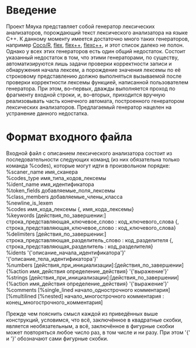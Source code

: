 # Введение

Проект Мяука представляет собой генератор лексических анализаторов, порождающий текст лексического анализатора на языке C++. К данному моменту имеется достаточно много таких генераторов, например [Coco/R](http://www.ssw.uni-linz.ac.at/Coco),
[flex](http://flex.sourceforge.net), [flex++](http://www.mario-konrad.ch/wiki/doku.php?id=programming:flexbison:flexppbisonpp), [flexc++](http://flexcpp.sourceforge.net), и этот список далеко не полон. Однако у всех этих генераторов есть один общий недостаток. Состоит указанный недостаток в том, что этими генераторами, по существу, автоматизируются лишь задачи проверки корректности записи и обнаружения начала лексем, а порождение значения лексемы по её строковому представлению должно выполняться вызываемой после проверки корректности лексемы функцией, написанной пользователем генератора. При этом, во–первых, дважды выполняется проход по фрагменту входной строки, и, во–вторых, приходится вручную реализовывать часть конечного автомата, построенного генератором лексических анализаторов. Предлагаемый генератор нацелен на устранение данного недостатка.

# Формат входного файла

Входной файл с описанием лексического анализатора состоит из последовательности следующих команд (из них обязательна только команда %codes), которые могут идти в произвольном порядке:  
%scaner\_name имя\_сканера  
%codes\_type имя\_типа\_кодов\_лексемы  
%ident\_name имя\_идентификатора  
%token\_fields добавляемые\_поля\_лексемы  
%class\_members добавляемые\_члены\_класса  
%newline\_is\_lexem  
%codes имя\_кода\_лексемы {, имя\_кода\_лексемы}  
%keywords \[действия\_по\_завершении:\] строка\_представляющая\_ключевое\_слово : код\_ключевого\_слова {, строка\_представляющая\_ключевое\_слово : код\_ключевого\_слова}  
%delimiters \[действия\_по\_завершении:\] строка\_представляющая\_разделитель\_слово : код\_разделителя {, строка\_представляющая\_разделитель : код\_разделителя}  
%idents '{'описание\_начала\_идентификатора'}' '{'описание\_тела\_идентификатора'}'  
%numbers \[действия\_при\_инициализации\]:\[действия\_по\_завершении\] {%action имя\_действия определение\_действия} '{'выражение'}'  
%strings \[действия\_при\_инициализации\]:\[действия\_по\_завершении\] {%action имя\_действия определение\_действия} '{'выражение'}'  
%comments \[%single\_lined начало\_однострочного комментария\] \[%multilined \[%nested] начало\_многострочного комментария : конец\_многострочного\_комментария\]

Прежде чем пояснить смысл каждой из приведённых выше конструкций, условимся, что всё, заключённое в квадратные скобки, является необязательным, а всё, заключённое в фигурные скобки может повторяться любое число  раз, в том числе и ни разу. При этом '{' и '}' обозначают сами фигурные скобки.


